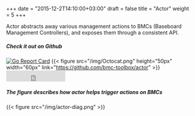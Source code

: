 +++
date = "2015-12-2T14:10:00+03:00"
draft = false
title = "Actor"
weight = 5
+++

Actor abstracts away various management actions to BMCs (Baseboard Management Controllers), and exposes them through a consistent API.

##### **Check it out on Github**
[![Go Report Card](https://goreportcard.com/badge/github.com/bmc-toolbox/actor)](https://goreportcard.com/report/github.com/bmc-toolbox/actor)
  {{< figure src="/img/Octocat.png" height="50px" width="60px" link="https://github.com/bmc-toolbox/actor" >}} <iframe src="https://ghbtns.com/github-btn.html?user=bmc-toolbox&repo=actor&type=star&count=true" frameborder="0" scrolling="0" width="160px" height="30px"></iframe>
 

##### The figure describes how actor helps trigger actions on BMCs
{{< figure src="/img/actor-diag.png" >}}


